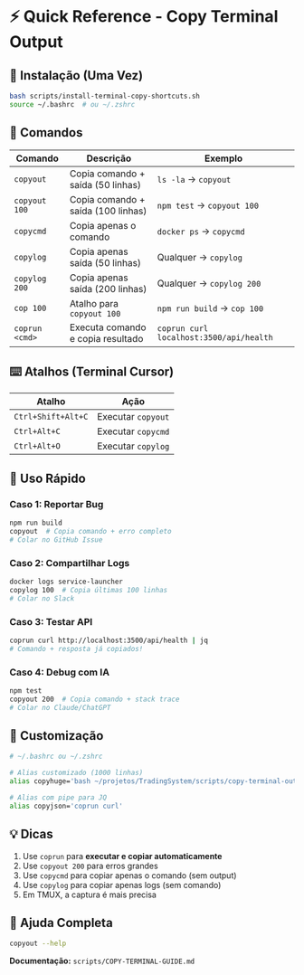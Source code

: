 # ⚡ Quick Reference - Copy Terminal Output

## 🚀 Instalação (Uma Vez)

```bash
bash scripts/install-terminal-copy-shortcuts.sh
source ~/.bashrc  # ou ~/.zshrc
```

## 📝 Comandos

| Comando | Descrição | Exemplo |
|---------|-----------|---------|
| `copyout` | Copia comando + saída (50 linhas) | `ls -la` → `copyout` |
| `copyout 100` | Copia comando + saída (100 linhas) | `npm test` → `copyout 100` |
| `copycmd` | Copia apenas o comando | `docker ps` → `copycmd` |
| `copylog` | Copia apenas saída (50 linhas) | Qualquer → `copylog` |
| `copylog 200` | Copia apenas saída (200 linhas) | Qualquer → `copylog 200` |
| `cop 100` | Atalho para `copyout 100` | `npm run build` → `cop 100` |
| `coprun <cmd>` | Executa comando e copia resultado | `coprun curl localhost:3500/api/health` |

## ⌨️ Atalhos (Terminal Cursor)

| Atalho | Ação |
|--------|------|
| `Ctrl+Shift+Alt+C` | Executar `copyout` |
| `Ctrl+Alt+C` | Executar `copycmd` |
| `Ctrl+Alt+O` | Executar `copylog` |

## 🎯 Uso Rápido

### Caso 1: Reportar Bug
```bash
npm run build
copyout  # Copia comando + erro completo
# Colar no GitHub Issue
```

### Caso 2: Compartilhar Logs
```bash
docker logs service-launcher
copylog 100  # Copia últimas 100 linhas
# Colar no Slack
```

### Caso 3: Testar API
```bash
coprun curl http://localhost:3500/api/health | jq
# Comando + resposta já copiados!
```

### Caso 4: Debug com IA
```bash
npm test
copyout 200  # Copia comando + stack trace
# Colar no Claude/ChatGPT
```

## 🔧 Customização

```bash
# ~/.bashrc ou ~/.zshrc

# Alias customizado (1000 linhas)
alias copyhuge='bash ~/projetos/TradingSystem/scripts/copy-terminal-output.sh 1000'

# Alias com pipe para JQ
alias copyjson='coprun curl'
```

## 💡 Dicas

1. Use `coprun` para **executar e copiar automaticamente**
2. Use `copyout 200` para erros grandes
3. Use `copycmd` para copiar apenas o comando (sem output)
4. Use `copylog` para copiar apenas logs (sem comando)
5. Em TMUX, a captura é mais precisa

## 📖 Ajuda Completa

```bash
copyout --help
```

**Documentação:** `scripts/COPY-TERMINAL-GUIDE.md`




